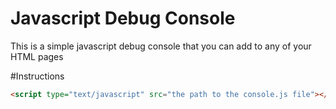 # Javascript Debug Console
This is a simple javascript debug console that you can add to any of your HTML pages

#Instructions
```html
<script type="text/javascript" src="the path to the console.js file"></script>
```
